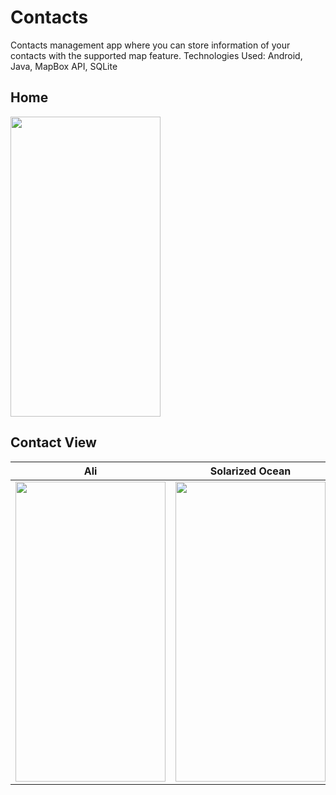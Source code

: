 # Contacts
Contacts management app where you can store information of your contacts with the supported map feature. 
Technologies Used: Android, Java, MapBox API, SQLite

## Home

<img src="https://github.com/MuhammadHuzaifaZahid/Resources/blob/main/Home.png" width="240" height="480">

## Contact View



Ali             |  Solarized Ocean
:-------------------------:|:-------------------------:
<img src="https://github.com/MuhammadHuzaifaZahid/Resources/blob/main/View%201.png" width="240" height="480"> | <img src="https://github.com/MuhammadHuzaifaZahid/Resources/blob/main/View%202.png" width="240" height="480">
